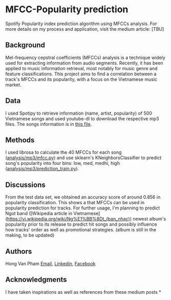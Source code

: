 # MFCC-Popularity prediction
Spotify Popularity index prediction algorithm using MFCCs analysis. For more details on my process and application, visit the medium article: [TBU]


## Background
Mel-frequency cepstral coefficients (MFCCs) analysis is a technique widely used for extracting information from audio segments. Recently, it has been applied to music information retrieval, most notably for music genre and feature classifications. This project aims to find a correlation between a track's MFCCs and its popularity, with a focus on the Vietnamese music market.

## Data 
I used Spotipy to retrieve information (name, artist, popularity) of 500 Vietnamese songs and used youtube-dl to download the respective mp3 files. The songs information is in [this file](tbu).

## Methods
I used librosa to calculate the 40 MFCCs for each song ([analysis/mp3/mfcc.py](https://github.com/malajvan/MFCC/blob/main/analysis/mp3/mfcc.py)) and use sklearn's KNeighborsClassifier to predict song's popularity into four bins: low, med, medhi, high ([analysis/mp3/prediction_train.py](https://github.com/malajvan/MFCC/blob/main/analysis/mp3/prediction_train.py)).

## Discussions
From the test data set, we obtained an accuracy score of around 0.856 in popularity classification. This shows a that MFCCs can be used in popularity prediction for tracks. For further usage, I'm planning to predict Ngot band ([Wikipedia article in Vietnamese] (https://vi.wikipedia.org/wiki/Ng%E1%BB%8Dt_(ban_nhạc)) newest album's popularity prior to its release to predict hit songs and possibly influence how tracks' order as well as promotional strategies. (album is still in the making, to be updated)

## Authors

Hong Van Pham
[Email](vanhongpham01@gmail.com), [Linkedin](https://www.linkedin.com/in/vanhpham/), [Facebook](https://www.facebook.com/hiiamvan)


## Acknowledgments
I have taken inspirations as well as references from these medium posts
* 
